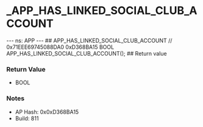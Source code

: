 # _APP_HAS_LINKED_SOCIAL_CLUB_ACCOUNT

--- ns: APP --- ## APP_HAS_LINKED_SOCIAL_CLUB_ACCOUNT  // 0x71EEE69745088DA0 0xD368BA15 BOOL APP_HAS_LINKED_SOCIAL_CLUB_ACCOUNT();   ## Return value

### Return Value
* BOOL

### Notes
* AP Hash: 0x0xD368BA15
* Build: 811

